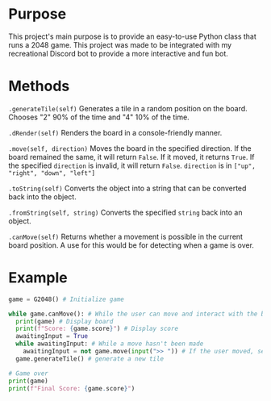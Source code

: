 # Purpose
This project's main purpose is to provide an easy-to-use Python class that runs a 2048 game. This project was made to be integrated with my recreational Discord bot to provide a more interactive and fun bot.

# Methods

`.generateTile(self)`
Generates a tile in a random position on the board. Chooses "2" 90% of the time and "4" 10% of the time.

`.dRender(self)`
Renders the board in a console-friendly manner.

`.move(self, direction)`
Moves the board in the specified direction. If the board remained the same, it will return `False`. If it moved, it returns `True`. If the specified `direction` is invalid, it will return `False`.
`direction` is in `["up", "right", "down", "left"]`

`.toString(self)`
Converts the object into a string that can be converted back into the object.

`.fromString(self, string)`
Converts the specified `string` back into an object.

`.canMove(self)`
Returns whether a movement is possible in the current board position. A use for this would be for detecting when a game is over.

# Example

```py
game = G2048() # Initialize game

while game.canMove(): # While the user can move and interact with the board
  print(game) # Display board
  print(f"Score: {game.score}") # Display score
  awaitingInput = True
  while awaitingInput: # While a move hasn't been made
    awaitingInput = not game.move(input(">> ")) # If the user moved, set awaitingInput to False and end the cycle.
  game.generateTile() # generate a new tile

# Game over
print(game)
print(f"Final Score: {game.score}")
```

